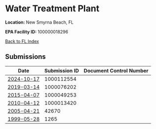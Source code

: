# Water Treatment Plant

**Location:** New Smyrna Beach, FL

**EPA Facility ID:** 100000018296

[Back to FL Index](../../index.md)

## Submissions

| Date | Submission ID | Document Control Number |
|------|--------------|-------------------------|
| [2024-10-17](submissions/1000112554.md) | 1000112554 |  |
| [2019-03-14](submissions/1000076202.md) | 1000076202 |  |
| [2015-04-07](submissions/1000049253.md) | 1000049253 |  |
| [2010-04-12](submissions/1000013420.md) | 1000013420 |  |
| [2005-04-21](submissions/42670.md) | 42670 |  |
| [1999-05-28](submissions/1265.md) | 1265 |  |
